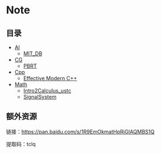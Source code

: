 # Note

## 目录

- [AI](https://github.com/Ubpa/Note/tree/master/AI) 
  - [MIT_DB](https://github.com/Ubpa/Note/tree/master/AI/MIT_DB) 
- [CG](https://github.com/Ubpa/Note/tree/master/CG) 
  - [PBRT](https://github.com/Ubpa/Note/tree/master/CG/PBRT) 
- [Cpp](https://github.com/Ubpa/Note/tree/master/Cpp) 
  - [Effective Modern C++](https://github.com/Ubpa/Note/tree/master/Cpp/EffectiveModernCpp) 
- [Math](https://github.com/Ubpa/Note/blob/master/Math) 
  - [Intro2Calculus_ustc](https://github.com/Ubpa/Note/blob/master/Math/Intro2Calculus_ustc) 
  - [SignalSystem](https://github.com/Ubpa/Note/blob/master/Math/SignalSystem) 

## 额外资源

链接：https://pan.baidu.com/s/1R9EmOkmatHpRjGIAQMBS1Q 

提取码：tclq


